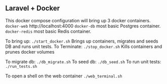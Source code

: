 ## Laravel + Docker

This docker compose configuration will bring up 3 docker containers.
`docker-web` http://localhost:4000
`docker-db` most basic Postgres container.
`docker-redis` most basic Redis container.

To bring up: `./start_docker.sh` Brings up containers, migrates and seeds DB and runs unit tests.
To Terminate: `./stop_docker.sh` Kills containers and prunes docker volumes

To migrate db: `./db_migrate.sh`
To seed db: `./db_seed.sh`
To run unit tests: `./run_tests.sh`

To open a shell on the web container `./web_terminal.sh`
